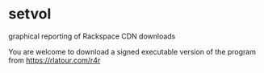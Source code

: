 # setvol
graphical reporting of Rackspace CDN downloads

You are welcome to download a signed executable version of the program from https://rlatour.com/r4r
